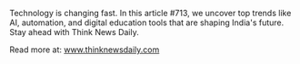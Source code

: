 Technology is changing fast. In this article #713, we uncover top trends like AI, automation, and digital education tools that are shaping India's future. Stay ahead with Think News Daily.

Read more at: www.thinknewsdaily.com
